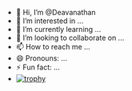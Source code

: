 - 👋 Hi, I’m @Deavanathan
- 👀 I’m interested in ...
- 🌱 I’m currently learning ...
- 💞️ I’m looking to collaborate on ...
- 📫 How to reach me ...
- 😄 Pronouns: ...
- ⚡ Fun fact: ...
- [![trophy](https://github-profile-trophy.vercel.app/Deavanathan=ryo-ma&theme=onedark)](https://github.com/ryo-ma/github-profile-trophy)

<!---
Deavanathan/Deavanathan is a ✨ special ✨ repository because its `README.md` (this file) appears on your GitHub profile.
You can click the Preview link to take a look at your changes.
--->

